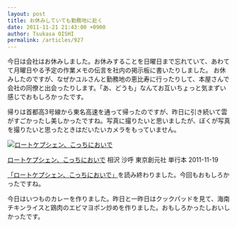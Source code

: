 ```yaml
---
layout: post
title: お休みしていても勤務地に赴く
date: 2011-11-21 21:43:00 +0900
author: Tsukasa OISHI
permalink: /articles/927
---
```


今日は会社はお休みしました。お休みすることを日曜日まで忘れていて、あわてて月曜日やる予定の作業メモの伝言を社内の掲示板に書いたりしました。
お休みしたのですが、なぜかユルさんと勤務地の恵比寿に行ったりして、本屋さんで会社の同僚と出会ったりします。「あ、どうも」なんてお互いちょっと気まずい感じでおもしろかったです。

帰りは首都高3号線から東名高速を通って帰ったのですが、昨日に引き続いて雲がすごかったし美しかったですね。写真に撮りたいと思いましたが、ぼくが写真を撮りたいと思ったときはだいたいカメラをもっていません。

 [![ロートケプシェン、こっちにおいで](https://images-na.ssl-images-amazon.com/images/I/51fFz4EB8wL._SL160_.jpg "ロートケプシェン、こっちにおいで")](http://www.amazon.co.jp/%E3%83%AD%E3%83%BC%E3%83%88%E3%82%B1%E3%83%97%E3%82%B7%E3%82%A7%E3%83%B3%E3%80%81%E3%81%93%E3%81%A3%E3%81%A1%E3%81%AB%E3%81%8A%E3%81%84%E3%81%A7-%E7%9B%B8%E6%B2%A2-%E6%B2%99%E5%91%BC/dp/4488024866%3FSubscriptionId%3DAKIAIKJECTBTL3JTYTKA%26tag%3Dkaeruspoon-22%26linkCode%3Dxm2%26camp%3D2025%26creative%3D165953%26creativeASIN%3D4488024866)

 [ロートケプシェン、こっちにおいで](http://www.amazon.co.jp/%E3%83%AD%E3%83%BC%E3%83%88%E3%82%B1%E3%83%97%E3%82%B7%E3%82%A7%E3%83%B3%E3%80%81%E3%81%93%E3%81%A3%E3%81%A1%E3%81%AB%E3%81%8A%E3%81%84%E3%81%A7-%E7%9B%B8%E6%B2%A2-%E6%B2%99%E5%91%BC/dp/4488024866%3FSubscriptionId%3DAKIAIKJECTBTL3JTYTKA%26tag%3Dkaeruspoon-22%26linkCode%3Dxm2%26camp%3D2025%26creative%3D165953%26creativeASIN%3D4488024866)
相沢 沙呼
東京創元社
単行本
2011-11-19

 [「ロートケプシェン、こっちにおいで」](http://www.amazon.co.jp/%E3%83%AD%E3%83%BC%E3%83%88%E3%82%B1%E3%83%97%E3%82%B7%E3%82%A7%E3%83%B3%E3%80%81%E3%81%93%E3%81%A3%E3%81%A1%E3%81%AB%E3%81%8A%E3%81%84%E3%81%A7-%E7%9B%B8%E6%B2%A2-%E6%B2%99%E5%91%BC/dp/4488024866%3FSubscriptionId%3DAKIAIKJECTBTL3JTYTKA%26tag%3Dkaeruspoon-22%26linkCode%3Dxm2%26camp%3D2025%26creative%3D165953%26creativeASIN%3D4488024866)を読み終わりました。今回もおもしろかったですね。

今日はいつものカレーを作りました。昨日と一昨日はクックパッドを見て、海南チキンライスと鶏肉のエビマヨポン炒めを作りました。おもしろかったしおいしかったです。

